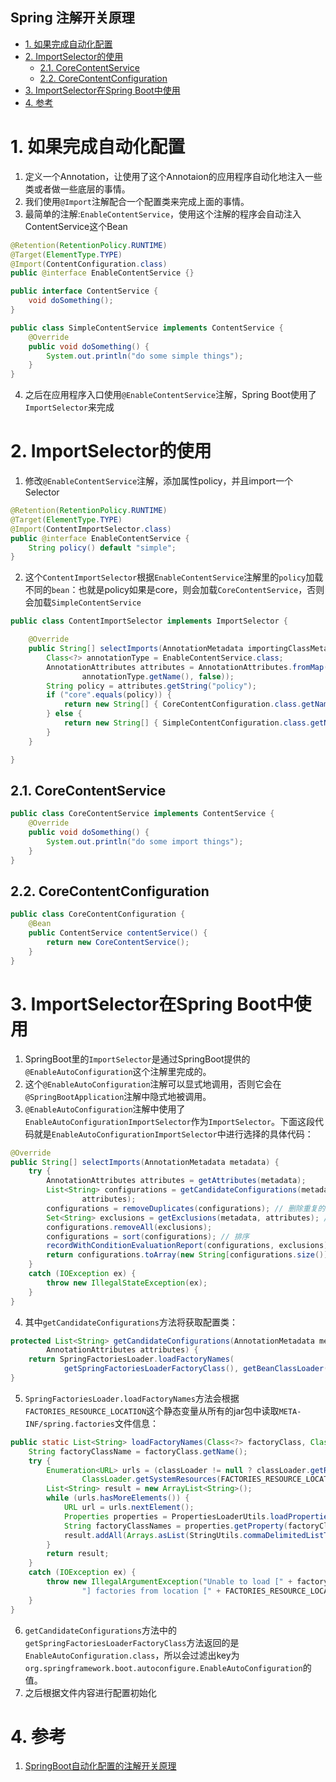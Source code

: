 Spring 注解开关原理
---

<!-- TOC -->

- [1. 如果完成自动化配置](#1-如果完成自动化配置)
- [2. ImportSelector的使用](#2-importselector的使用)
  - [2.1. CoreContentService](#21-corecontentservice)
  - [2.2. CoreContentConfiguration](#22-corecontentconfiguration)
- [3. ImportSelector在Spring Boot中使用](#3-importselector在spring-boot中使用)
- [4. 参考](#4-参考)

<!-- /TOC -->

# 1. 如果完成自动化配置
1. 定义一个Annotation，让使用了这个Annotaion的应用程序自动化地注入一些类或者做一些底层的事情。
2. 我们使用`@Import`注解配合一个配置类来完成上面的事情。
3. 最简单的注解:`EnableContentService`，使用这个注解的程序会自动注入ContentService这个Bean
```java
@Retention(RetentionPolicy.RUNTIME)
@Target(ElementType.TYPE)
@Import(ContentConfiguration.class)
public @interface EnableContentService {}

public interface ContentService {
    void doSomething();
}

public class SimpleContentService implements ContentService {
    @Override
    public void doSomething() {
        System.out.println("do some simple things");
    }
}
```
4. 之后在应用程序入口使用`@EnableContentService`注解，Spring Boot使用了`ImportSelector`来完成

# 2. ImportSelector的使用
1. 修改`@EnableContentService`注解，添加属性policy，并且import一个Selector

```java
@Retention(RetentionPolicy.RUNTIME)
@Target(ElementType.TYPE)
@Import(ContentImportSelector.class)
public @interface EnableContentService {
    String policy() default "simple";
}
```

2. 这个`ContentImportSelector`根据`EnableContentService`注解里的`policy`加载不同的`bean`：也就是policy如果是core，则会加载`CoreContentService`，否则会加载`SimpleContentService`
```java
public class ContentImportSelector implements ImportSelector {

    @Override
    public String[] selectImports(AnnotationMetadata importingClassMetadata) {
        Class<?> annotationType = EnableContentService.class;
        AnnotationAttributes attributes = AnnotationAttributes.fromMap(importingClassMetadata.getAnnotationAttributes(
                annotationType.getName(), false));
        String policy = attributes.getString("policy");
        if ("core".equals(policy)) {
            return new String[] { CoreContentConfiguration.class.getName() };
        } else {
            return new String[] { SimpleContentConfiguration.class.getName() };
        }
    }

}
```

## 2.1. CoreContentService
```java
public class CoreContentService implements ContentService {
    @Override
    public void doSomething() {
        System.out.println("do some import things");
    }
}
```

## 2.2. CoreContentConfiguration
```java
public class CoreContentConfiguration {
    @Bean
    public ContentService contentService() {
        return new CoreContentService();
    }
}
```

# 3. ImportSelector在Spring Boot中使用
1. SpringBoot里的`ImportSelector`是通过SpringBoot提供的`@EnableAutoConfiguration`这个注解里完成的。
2. 这个`@EnableAutoConfiguration`注解可以显式地调用，否则它会在`@SpringBootApplication`注解中隐式地被调用。
3. `@EnableAutoConfiguration`注解中使用了`EnableAutoConfigurationImportSelector`作为`ImportSelector`。下面这段代码就是`EnableAutoConfigurationImportSelector`中进行选择的具体代码：
```java
@Override
public String[] selectImports(AnnotationMetadata metadata) {
    try {
        AnnotationAttributes attributes = getAttributes(metadata);
        List<String> configurations = getCandidateConfigurations(metadata,
                attributes);
        configurations = removeDuplicates(configurations); // 删除重复的配置
        Set<String> exclusions = getExclusions(metadata, attributes); // 去掉需要exclude的配置
        configurations.removeAll(exclusions);
        configurations = sort(configurations); // 排序
        recordWithConditionEvaluationReport(configurations, exclusions);
        return configurations.toArray(new String[configurations.size()]);
    }
    catch (IOException ex) {
        throw new IllegalStateException(ex);
    }
}
```

4. 其中`getCandidateConfigurations`方法将获取配置类：
```java
protected List<String> getCandidateConfigurations(AnnotationMetadata metadata,
        AnnotationAttributes attributes) {
    return SpringFactoriesLoader.loadFactoryNames(
            getSpringFactoriesLoaderFactoryClass(), getBeanClassLoader());
}
```
5. `SpringFactoriesLoader.loadFactoryNames`方法会根据`FACTORIES_RESOURCE_LOCATION`这个静态变量从所有的jar包中读取`META-INF/spring.factories`文件信息：
```java
public static List<String> loadFactoryNames(Class<?> factoryClass, ClassLoader classLoader) {
    String factoryClassName = factoryClass.getName();
    try {
        Enumeration<URL> urls = (classLoader != null ? classLoader.getResources(FACTORIES_RESOURCE_LOCATION) :
                ClassLoader.getSystemResources(FACTORIES_RESOURCE_LOCATION));
        List<String> result = new ArrayList<String>();
        while (urls.hasMoreElements()) {
            URL url = urls.nextElement();
            Properties properties = PropertiesLoaderUtils.loadProperties(new UrlResource(url));
            String factoryClassNames = properties.getProperty(factoryClassName); // 只会过滤出key为factoryClassNames的值
            result.addAll(Arrays.asList(StringUtils.commaDelimitedListToStringArray(factoryClassNames)));
        }
        return result;
    }
    catch (IOException ex) {
        throw new IllegalArgumentException("Unable to load [" + factoryClass.getName() +
                "] factories from location [" + FACTORIES_RESOURCE_LOCATION + "]", ex);
    }
}
```
6. `getCandidateConfigurations`方法中的`getSpringFactoriesLoaderFactoryClass`方法返回的是`EnableAutoConfiguration.class`，所以会过滤出key为`org.springframework.boot.autoconfigure.EnableAutoConfiguration`的值。
7. 之后根据文件内容进行配置初始化

# 4. 参考
1. <a href = "http://fangjian0423.github.io/2016/11/13/springboot-enable-annotation/">SpringBoot自动化配置的注解开关原理</a>